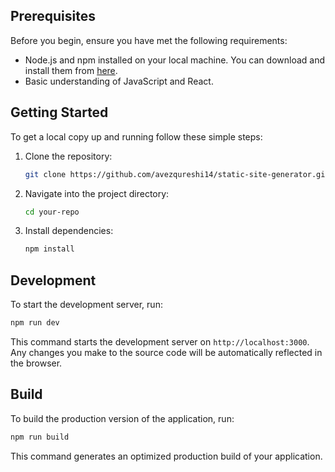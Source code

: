 ## Prerequisites

Before you begin, ensure you have met the following requirements:

- Node.js and npm installed on your local machine. You can download and install them from [here](https://nodejs.org/).
- Basic understanding of JavaScript and React.

## Getting Started

To get a local copy up and running follow these simple steps:

1. Clone the repository:

    ```bash
    git clone https://github.com/avezqureshi14/static-site-generator.git
    ```

2. Navigate into the project directory:

    ```bash
    cd your-repo
    ```

3. Install dependencies:

    ```bash
    npm install
    ```

## Development

To start the development server, run:

```bash
npm run dev
```

This command starts the development server on `http://localhost:3000`. Any changes you make to the source code will be automatically reflected in the browser.

## Build

To build the production version of the application, run:

```bash
npm run build
```

This command generates an optimized production build of your application.

